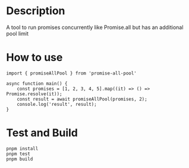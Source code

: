 # Description

A tool to run promises concurrently like Promise.all but has an additional pool limit

# How to use

```
import { promiseAllPool } from 'promise-all-pool'

async function main() {
    const promises = [1, 2, 3, 4, 5].map((it) => () => Promise.resolve(it));
    const result = await promiseAllPool(promises, 2);
    console.log('result', result);
}
```

# Test and Build

```
pnpm install
pnpm test
pnpm build
```
